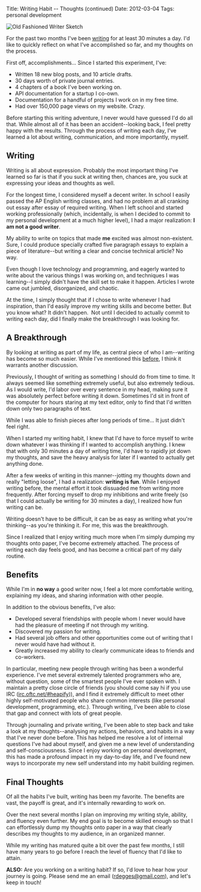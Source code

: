 Title: Writing Habit -- Thoughts (continued)
Date: 2012-03-04
Tags: personal development


![Old Fashioned Writer Sketch][]


For the past two months I've been [writing][] for at least 30 minutes a day.
I'd like to quickly reflect on what I've accomplished so far, and my thoughts
on the process.

First off, accomplishments...  Since I started this experiment, I've:

-   Written 18 new blog posts, and 10 article drafts.
-   30 days worth of private journal entries.
-   4 chapters of a book I've been working on.
-   API documentation for a startup I co-own.
-   Documentation for a handful of projects I work on in my free time.
-   Had over 150,000 page views on my website.  Crazy.

Before starting this writing adventure, I never would have guessed I'd do all
that.  While almost all of it has been an accident--looking back, I feel pretty
happy with the results.  Through the process of writing each day, I've learned
a lot about writing, communication, and more importantly, myself.


## Writing

Writing is all about expression.  Probably the most important thing I've
learned so far is that if you suck at writing then, chances are, you suck at
expressing your ideas and thoughts as well.

For the longest time, I considered myself a decent writer.  In school I easily
passed the AP English writing classes, and had no problem at all cranking out
essay after essay of required writing.  When I left school and started working
professionally (which, incidentally, is when I decided to commit to my personal
development at a much higher level), I had a major realization: **I am not a
good writer**.

My ability to write on topics that made **me** excited was almost non-existent.
Sure, I could produce specially crafted five paragraph essays to explain a
piece of literature--but writing a clear and concise technical article?  No
way.

Even though I love technology and programming, and eagerly wanted to write
about the various things I was working on, and techniques I was learning--I
simply didn't have the skill set to make it happen.  Articles I wrote came out
jumbled, disorganized, and chaotic.

At the time, I simply thought that if I chose to write whenever I had
inspiration, than I'd easily improve my writing skills and become better.  But
you know what?  It didn't happen.  Not until I decided to actually commit to
writing each day, did I finally make the breakthrough I was looking for.


## A Breakthrough

By looking at writing as part of my life, as central piece of who I am--writing
has become so much easier.  While I've mentioned this [before][], I think it
warrants another discussion.

Previously, I thought of writing as something I should do from time to time.
It always seemed like something extremely useful, but also extremely tedious.
As I would write, I'd labor over every sentence in my head, making sure it was
absolutely perfect before writing it down.  Sometimes I'd sit in front of the
computer for hours staring at my text editor, only to find that I'd written
down only two paragraphs of text.

While I was able to finish pieces after long periods of time...  It just didn't
feel right.

When I started my writing habit, I knew that I'd have to force myself to write
down whatever I was thinking if I wanted to accomplish anything.  I knew that
with only 30 minutes a day of writing time, I'd have to rapidly jot down my
thoughts, and save the heavy analysis for later if I wanted to actually get
anything done.

After a few weeks of writing in this manner--jotting my thoughts down and
really "letting loose", I had a realization: **writing is fun**.  While I
enjoyed writing before, the mental effort it took dissuaded me from writing
more frequently.  After forcing myself to drop my inhibitions and write freely
(so that I could actually be writing for 30 minutes a day), I realized how fun
writing can be.

Writing doesn't have to be difficult, it can be as easy as writing what you're
thinking--as you're thinking it.  For me, this was the breakthrough.

Since I realized that I enjoy writing much more when I'm simply dumping my
thoughts onto paper, I've become extremely attached.  The process of writing
each day feels good, and has become a critical part of my daily routine.


## Benefits

While I'm in **no way** a good writer now, I feel a lot more comfortable
writing, explaining my ideas, and sharing information with other people.

In addition to the obvious benefits, I've also:

-   Developed several friendships with people whom I never would have had the
    pleasure of meeting if not through my writing.
-   Discovered my passion for writing.
-   Had several job offers and other opportunities come out of writing that I
    never would have had without it.
-   Greatly increased my ability to clearly communicate ideas to friends and
    co-workers.

In particular, meeting new people through writing has been a wonderful
experience.  I've met several extremely talented programmers who are, without
question, some of the smartest people I've ever spoken with.  I maintain a
pretty close circle of friends (you should come say hi if you use IRC
([irc.oftc.net/#heapify][])), and I find it extremely difficult to meet other
highly self-motivated people who share common interests (like personal
development, programming, etc.).  Through writing, I've been able to close that
gap and connect with lots of great people.

Through journaling and private writing, I've been able to step back and take a
look at my thoughts--analysing my actions, behaviors, and habits in a way that
I've never done before.  This has helped me resolve a lot of internal questions
I've had about myself, and given me a new level of understanding and
self-consciousness.  Since I enjoy working on personal development, this has
made a profound impact in my day-to-day life, and I've found new ways to
incorporate my new self understand into my habit building regimen.


## Final Thoughts

Of all the habits I've built, writing has been my favorite.  The benefits are
vast, the payoff is great, and it's internally rewarding to work on.

Over the next several months I plan on improving my writing style, ability, and
fluency even further.  My end goal is to become skilled enough so that I can
effortlessly dump my thoughts onto paper in a way that clearly describes my
thoughts to my audience, in an organized manner.

While my writing has matured quite a bit over the past few months, I still have
many years to go before I reach the level of fluency that I'd like to attain.

**ALSO:** Are you working on a writing habit?  If so, I'd love to hear how your
journey is going.  Please send me an email ([rdegges@gmail.com][]), and let's
keep in touch!


  [Old Fashioned Writer Sketch]: |filename|/images/2012/old-fashioned-writer-sketch.png "Old Fashioned Writer Sketch"
  [writing]: |filename|/articles/2011/establishing-a-writing-habit.md "Establishing a Writing Habit"
  [before]: |filename|/articles/2012/writing-habit-complete.md "Writing Habit -- Complete"
  [irc.oftc.net/#heapify]: irc://irc.oftc.net/#heapify "#heapify"
  [rdegges@gmail.com]: mailto:rdegges@gmail.com "Randall Degges' Email"
